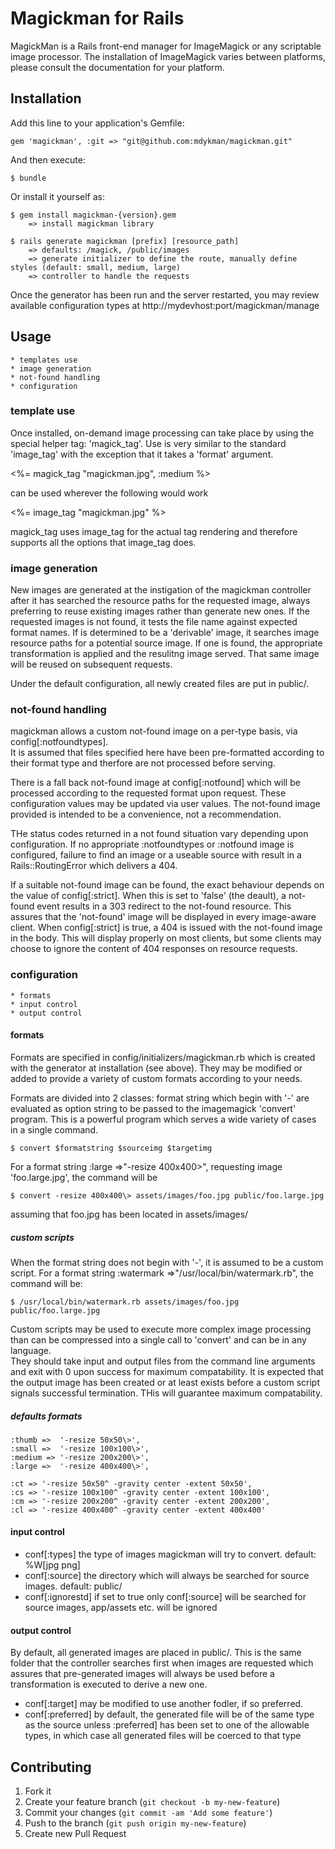 # Magickman for Rails

MagickMan is a Rails front-end manager for ImageMagick or any scriptable image processor.
The installation of ImageMagick varies between platforms, please 
consult the documentation for your platform.

## Installation

Add this line to your application's Gemfile:

    gem 'magickman', :git => "git@github.com:mdykman/magickman.git"

And then execute:

    $ bundle

Or install it yourself as:

    $ gem install magickman-{version}.gem
	 	=> install magickman library

    $ rails generate magickman [prefix] [resource_path]
		=> defaults: /magick, /public/images
		=> generate initializer to define the route, manually define styles (default: small, medium, large)
		=> controller to handle the requests
		
Once the generator has been run and the server restarted, you may review available configuration 
types at http://mydevhost:port/magickman/manage

## Usage

	* templates use
	* image generation
	* not-found handling
	* configuration

### template use
Once installed, on-demand image processing can take place by using the special
helper tag: 'magick_tag'. Use is very similar to the standard 'image_tag' with 
the exception that it takes a 'format' argument. 

  <%= magick_tag "magickman.jpg", :medium  %>
  
  can be used wherever the following would work
  
  <%= image_tag "magickman.jpg" %>

magick_tag uses image_tag for the actual tag rendering and therefore supports all the options 
that image_tag does.

### image generation
New images are generated at the instigation of the magickman controller after it has searched 
the resource paths for the requested image, always preferring to reuse existing images rather than 
generate new ones. If the requested images is not found, it tests the file name against
expected format names.  If is determined to be a 'derivable' image, it searches image 
resource paths for a potential source image.  If one is found, the appropriate 
transformation is applied and the resulitng image served.  That same image will be reused 
on subsequent requests.

Under the default configuration, all newly created files are put in public/.

### not-found handling
  magickman allows a custom not-found image on a per-type basis, via config[:notfoundtypes].  
  It is assumed that files specified here have been pre-formatted according to their format
  type and therfore are not processed before serving.
  
  There is a fall back not-found image at config[:notfound] which will be processed according to
  the requested format upon request.  These configuration values may be updated via user values.
  The not-found image provided is intended to be a convenience, not a recommendation.
  
  THe status codes returned in a not found situation vary depending upon configuration.
  If no appropriate :notfoundtypes or :notfound image is configured, failure to find an
  image or a useable source with result in a Rails::RoutingError which delivers a 404.
  
  If a suitable not-found image can be found, the exact behaviour depends on the value of
  config[:strict].  When this is set to 'false' (the deault), a not-found event results 
  in a 303 redirect to the not-found resource.  This assures that the 'not-found' image
  will be displayed in every image-aware client.  When config[:strict] is true, a 404 is 
  issued with the not-found image in the body.  This will display properly on most clients,
  but some clients may choose to ignore the content of 404 responses on resource requests.

### configuration
	* formats
	* input control
	* output control

#### formats

Formats are specified in config/initializers/magickman.rb which is created with the generator 
at installation (see above).  They may be modified or added to provide a variety of custom formats 
according to your needs.

Formats are divided into 2 classes:  format string which begin with '-' are evaluated
as option string to be passed to the imagemagick 'convert' program.  This is a powerful 
program which serves a wide variety of cases in a single command. 

    $ convert $formatstring $sourceimg $targetimg

For a format string :large =>"-resize 400x400\>", requesting image 'foo.large.jpg', the command will be

    $ convert -resize 400x400\> assets/images/foo.jpg public/foo.large.jpg

assuming that foo.jpg has been located in assets/images/

##### custom scripts
When the format string does not begin with '-', it is assumed to be a custom script.
For a format string :watermark =>"/usr/local/bin/watermark.rb", the command will be:

    $ /usr/local/bin/watermark.rb assets/images/foo.jpg public/foo.large.jpg

Custom scripts may be used to execute more complex image processing than can be compressed
into a single call to 'convert' and can be in any language.  
They should take input and output files from the command line 
arguments and exit with 0 upon success for maximum compatability. 
It is expected that the output image has been created or at least exists before a 
custom script signals successful termination.  THis will guarantee maximum 
compatability.

##### defaults formats 
    :thumb =>  '-resize 50x50\>',
    :small =>  '-resize 100x100\>',
    :medium => '-resize 200x200\>',
    :large =>  '-resize 400x400\>',
    
    :ct => '-resize 50x50^ -gravity center -extent 50x50',
    :cs => '-resize 100x100^ -gravity center -extent 100x100',
    :cm => '-resize 200x200^ -gravity center -extent 200x200',
    :cl => '-resize 400x400^ -gravity center -extent 400x400'

#### input control

 * conf[:types]  the type of images magickman will try to convert.  default: %W[jpg png]
 * conf[:source] the directory which will always be searched for source images. default: public/
 * conf[:ignorestd] if set to true only conf[:source] will be searched for source images, app/assets etc. will be ignored

#### output control
By default, all generated images are placed in public/.  This is the same folder that the
controller searches first when images are requested which assures that pre-generated
images will always be used before a transformation is executed to derive a new one.

  * conf[:target] may be modified to use another fodler, if so preferred.   
  * conf[:preferred]  by default, the generated file will be of the same type as the source unless :preferred] has been set to one of the allowable types, in which case all generated files will be coerced to that type

## Contributing

1. Fork it
2. Create your feature branch (`git checkout -b my-new-feature`)
3. Commit your changes (`git commit -am 'Add some feature'`)
4. Push to the branch (`git push origin my-new-feature`)
5. Create new Pull Request
